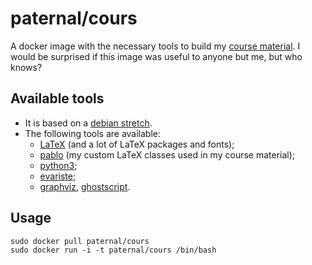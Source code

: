 paternal/cours
==============

A docker image with the necessary tools to build my [course material](https://ababsurdo.fr/pedago/cours/). I would be surprised if this image was useful to anyone but me, but who knows?

## Available tools

- It is based on a [debian stretch](https://www.debian.org/releases/stretch/).
- The following tools are available:
  - [LaTeX](https://www.tug.org/texlive/) (and a lot of LaTeX packages and fonts);
  - [pablo](https://framagit.org/lpaternault/pablo) (my custom LaTeX classes used in my course material);
  - [python3](https://packages.debian.org/stretch/python3);
  - [evariste](https://git.framasoft.org/spalax/evariste/);
  - [graphviz](https://packages.debian.org/stretch/graphviz), [ghostscript](https://packages.debian.org/stretch/ghostscript).

## Usage

    sudo docker pull paternal/cours
    sudo docker run -i -t paternal/cours /bin/bash

